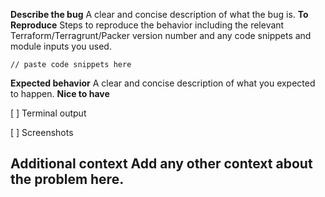 **Describe the bug** A clear and concise description of what the bug is. **To Reproduce** Steps to reproduce the behavior including the relevant Terraform/Terragrunt/Packer version number and any code snippets and module inputs you used.

```console
// paste code snippets here
```

**Expected behavior** A clear and concise description of what you expected to happen. **Nice to have**

[ ] Terminal output

[ ] Screenshots

## Additional context Add any other context about the problem here.
